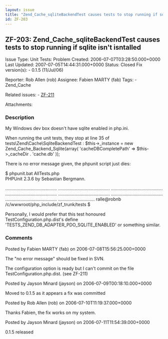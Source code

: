```yaml
---
layout: issue
title: "Zend_Cache_sqliteBackendTest causes tests to stop running if sqlite isn't isntalled"
id: ZF-203
---
```


ZF-203: Zend\_Cache\_sqliteBackendTest causes tests to stop running if sqlite isn't isntalled
---------------------------------------------------------------------------------------------

 Issue Type: Unit Tests: Problem Created: 2006-07-07T03:28:50.000+0000 Last Updated: 2007-07-05T14:44:31.000+0000 Status: Closed Fix version(s): - 0.1.5 (11/Jul/06)
 
 Reporter:  Rob Allen (rob)  Assignee:  Fabien MARTY (fab)  Tags: - Zend\_Cache
 
 Related issues: - [ZF-211](/issues/browse/ZF-211)
 
 Attachments: 
### Description

My Windows dev box doesn't have sqlite enabled in php.ini.

When running the unit tests, they stop at line 35 of tests\\Zend\\Cache\\SqliteBackendTest : $this->\_instance = new Zend\_Cache\_Backend\_Sqlite(array( 'cacheDBCompletePath' => $this->\_cacheDir . 'cache.db' ));

There is no error message given, the phpunit script just dies:

$ phpunit.bat AllTests.php  
 PHPUnit 2.3.6 by Sebastian Bergmann.

......................................... ......................................... ......................................... ......................................... ......................................... ......................................... ......................................... ............................. ralle@robnb /c/wwwroot/php\_include/zf\_trunk/tests $

Personally, I would prefer that this test honoured TestConfiguration.php.dist's define 'TESTS\_ZEND\_DB\_ADAPTER\_PDO\_SQLITE\_ENABLED' or something similar.

 

 

### Comments

Posted by Fabien MARTY (fab) on 2006-07-08T15:56:25.000+0000

The "no error message" should be fixed in SVN.

The configuration option is ready but I can't commit on the file TestConfiguration.php.dist. (see ZF-211)

 

 

Posted by Jayson Minard (jayson) on 2006-07-09T00:18:10.000+0000

Moved to 0.1.5 as it appears a fix was committed

 

 

Posted by Rob Allen (rob) on 2006-07-10T11:19:37.000+0000

Thanks Fabien, the fix works on my system.

 

 

Posted by Jayson Minard (jayson) on 2006-07-11T11:54:39.000+0000

0.1.5 released

 

 